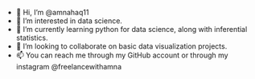 - 👋 Hi, I’m @amnahaq11
- 👀 I’m interested in data science.
- 🌱 I’m currently learning python for data science, along with inferential statistics.
- 💞️ I’m looking to collaborate on basic data visualization projects.
- 📫 You can reach me through my GitHub account or through my instagram @freelancewithamna

<!---
amnahaq11/amnahaq11 is a ✨ special ✨ repository because its `README.md` (this file) appears on your GitHub profile.
You can click the Preview link to take a look at your changes.
--->
